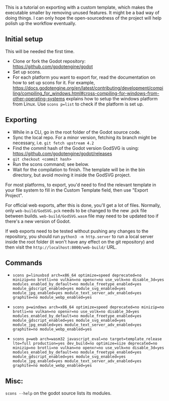 This is a tutorial on exporting with a custom template, which makes the executable smaller by removing unused features. It might be a bad way of doing things. I can only hope the open-sourcedness of the project will help polish up the workflow eventually.

## Initial setup

This will be needed the first time.

- Clone or fork the Godot repository: https://github.com/godotengine/godot
- Set up scons.
- For each platform you want to export for, read the documentation on how to set up scons for it. For example, https://docs.godotengine.org/en/latest/contributing/development/compiling/compiling_for_windows.html#cross-compiling-for-windows-from-other-operating-systems explains how to setup the windows platform from Linux. Use `scons p=list` to check if the platform is set up.

## Exporting

- While in a CLI, go in the root folder of the Godot source code.
- Sync the local repo. For a minor version, fetching its branch might be necessary, i.e. `git fetch upstream 4.2`
- Find the commit hash of the Godot version GodSVG is using: https://github.com/godotengine/godot/releases
- `git checkout <commit hash>`
- Run the scons command; see below.
- Wait for the compilation to finish. The template will be in the bin directory, but avoid moving it inside the GodSVG project.

For most platforms, to export, you'd need to find the relevant template in your file system to fill in the Custom Template field, then use "Export Project".

For official web exports, after this is done, you'll get a lot of files. Normally, only `web-build/GodSVG.pck` needs to be changed to the new .pck file between builds. `web-build/GodSVG.wasm` file may need to be updated too if there's a new version of Godot.

If web exports need to be tested without pushing any changes to the repository, you should run `python3 -m http.server` to run a local server inside the root folder (it won't have any effect on the git repository) and then visit the `http://localhost:8000/web-build/` URL.

## Commands

- `scons p=linuxbsd arch=x86_64 optimize=speed deprecated=no minizip=no brotli=no vulkan=no openxr=no use_volk=no disable_3d=yes modules_enabled_by_default=no module_freetype_enabled=yes module_gdscript_enabled=yes module_svg_enabled=yes module_jpg_enabled=yes module_text_server_adv_enabled=yes graphite=no module_webp_enabled=yes`

- `scons p=windows arch=x86_64 optimize=speed deprecated=no minizip=no brotli=no vulkan=no openxr=no use_volk=no disable_3d=yes modules_enabled_by_default=no module_freetype_enabled=yes module_gdscript_enabled=yes module_svg_enabled=yes module_jpg_enabled=yes module_text_server_adv_enabled=yes graphite=no module_webp_enabled=yes`

- `scons p=web arch=wasm32 javascript_eval=no target=template_release lto=full production=yes dev_build=no optimize=size deprecated=no minizip=no brotli=no vulkan=no openxr=no use_volk=no disable_3d=yes modules_enabled_by_default=no module_freetype_enabled=yes module_gdscript_enabled=yes module_svg_enabled=yes module_jpg_enabled=yes module_text_server_adv_enabled=yes graphite=no module_webp_enabled=yes`

## Misc:

`scons --help` on the godot source lists its modules.

